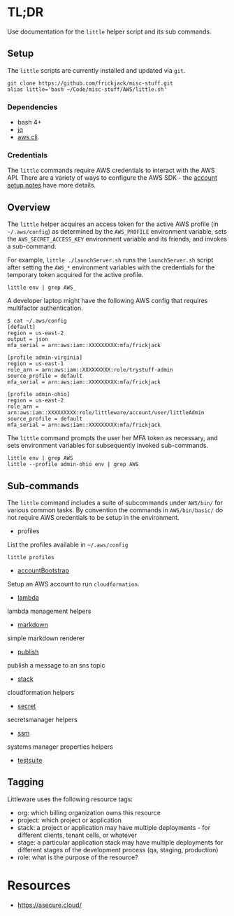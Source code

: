 # TL;DR

Use documentation for the `little` helper script and its sub commands.

## Setup

The `little` scripts are currently installed and updated via `git`.

```
git clone https://github.com/frickjack/misc-stuff.git
alias little='bash ~/Code/misc-stuff/AWS/little.sh'
```

### Dependencies

* bash 4+
* [jq](https://stedolan.github.io/jq/manual/)
* [aws cli](https://aws.amazon.com/cli/).

### Credentials

The `little` commands require AWS credentials to interact with the AWS API.  There are a variety of ways to configure the AWS SDK - the [account setup notes](../../Notes/explanation/accountHydrate.md) have more details.

## Overview

The `little` helper acquires an access token
for the active AWS profile (in `~/.aws/config`) as determined by the
`AWS_PROFILE` environment variable,
sets the `AWS_SECRET_ACCESS_KEY` environment variable and its friends,
and invokes a sub-command.

For example, `little ./launchServer.sh` runs the
`launchServer.sh` script after setting the `AWS_*` environment variables with the credentials for the temporary token acquired for the active profile.

```
little env | grep AWS_
```

A developer laptop might have the
following AWS config that requires multifactor
authentication.

```
$ cat ~/.aws/config 
[default]
region = us-east-2
output = json
mfa_serial = arn:aws:iam::XXXXXXXXX:mfa/frickjack

[profile admin-virginia]
region = us-east-1
role_arn = arn:aws:iam::XXXXXXXXX:role/trystuff-admin
source_profile = default
mfa_serial = arn:aws:iam::XXXXXXXXX:mfa/frickjack

[profile admin-ohio]
region = us-east-2
role_arn = arn:aws:iam::XXXXXXXXX:role/littleware/account/user/littleAdmin
source_profile = default
mfa_serial = arn:aws:iam::XXXXXXXXX:mfa/frickjack

```

The `little` command prompts the user her MFA token as necessary, and sets environment variables for subsequently invoked sub-commands.

```
little env | grep AWS
little --profile admin-ohio env | grep AWS
```


## Sub-commands

The `little` command includes a suite of subcommands under `AWS/bin/` for various common tasks.  By convention the commands in `AWS/bin/basic/` do not require AWS credentials to be setup in the environment.

* profiles

List the profiles available in `~/.aws/config`

```
little profiles
```

* [accountBootstrap](./accountBootstrap.md)

Setup an AWS account to run `cloudformation`.


* [lambda](./lambda.md)

lambda management helpers

* [markdown](./markdown.md)

simple markdown renderer

* [publish](./publish.md)

publish a message to an sns topic

* [stack](./stack.md)

cloudformation helpers

* [secret](./secret.md)

secretsmanager helpers

* [ssm](./ssm.md)

systems manager properties helpers

* [testsuite](./testsuite.md)

## Tagging

Littleware uses the following resource tags:

* org: which billing organization owns this resource
* project: which project or application
* stack: a project or application may have multiple deployments - for different clients, tenant cells, or whatever
* stage: a particular application stack may have multiple deployments for different stages of the development process (qa, staging, production)
* role: what is the purpose of the resource?

# Resources

* https://asecure.cloud/
